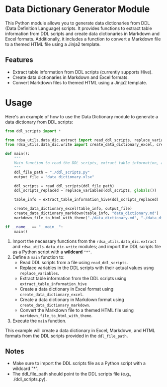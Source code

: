 # Data Dictionary Generator Module

This Python module allows you to generate data dictionaries from DDL (Data Definition Language) scripts. It provides functions to extract table information from DDL scripts and create data dictionaries in Markdown and Excel formats. Additionally, it includes a function to convert a Markdown file to a themed HTML file using a Jinja2 template.

## Features

- Extract table information from DDL scripts (currently supports Hive).
- Create data dictionaries in Markdown and Excel formats.
- Convert Markdown files to themed HTML using a Jinja2 template.

# Usage

Here's an example of how to use the Data Dictionary module to generate a data dictionary from DDL scripts:

```python
from ddl_scripts import *

from rdsa_utils.data_dic.extract import read_ddl_scripts, replace_variables, extract_table_information_hive
from rdsa_utils.data_dic.write import create_data_dictionary_excel, create_data_dictionary_markdown, markdown_file_to_html_with_theme

def main():
    """
    Main function to read the DDL scripts, extract table information, and create a data dictionary in an Excel file.
    """
    ddl_file_path = "./ddl_scripts.py"
    output_file = "data_dictionary.xlsx"

    ddl_scripts = read_ddl_scripts(ddl_file_path)
    ddl_scripts_replaced = replace_variables(ddl_scripts, globals())

    table_info = extract_table_information_hive(ddl_scripts_replaced)

    create_data_dictionary_excel(table_info, output_file)
    create_data_dictionary_markdown(table_info, "data_dictionary.md")
    markdown_file_to_html_with_theme("./data_dictionary.md", "./data_dictionary.html")

if __name__ == "__main__":
    main()
```

1. Import the necessary functions from the `rdsa_utils.data_dic.extract` and 
`rdsa_utils.data_dic.write` modules; and import the DDL scripts file as a Python script with a **wildcard** `"*"`.
2. Define a `main` function to:
    - Read DDL scripts from a file using `read_ddl_scripts`.
    - Replace variables in the DDL scripts with their actual values usng `replace_variables`.
    - Extract table information from the DDL scripts using `extract_table_information_hive`
    - Create a data dictionary in Excel format using `create_data_dictionary_excel`.
    - Create a data dictionary in Markdown format using `create_data_dictionary_markdown`.
    - Convert the Markdown file to a themed HTML file using `markdown_file_to_html_with_theme`.
3. Execute the `main` function.

This example will create a data dictionary in Excel, Markdown, and HTML formats from the DDL scripts provided in the `ddl_file_path`.

## Notes
- Make sure to import the DDL scripts file as a Python script with a wildcard "*".
- The ddl_file_path should point to the DDL scripts file (e.g., ./ddl_scripts.py).